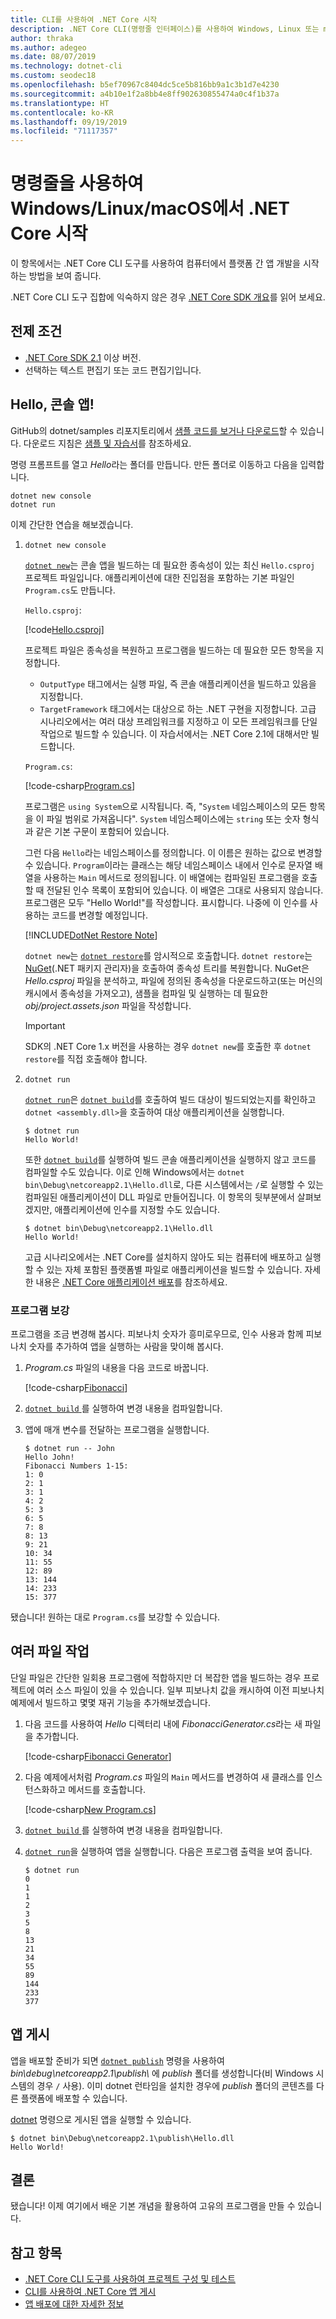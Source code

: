 ```yaml
---
title: CLI를 사용하여 .NET Core 시작
description: .NET Core CLI(명령줄 인터페이스)를 사용하여 Windows, Linux 또는 macOS에서 .NET Core를 시작하는 방법을 보여 주는 단계별 자습서입니다.
author: thraka
ms.author: adegeo
ms.date: 08/07/2019
ms.technology: dotnet-cli
ms.custom: seodec18
ms.openlocfilehash: b5ef70967c8404dc5ce5b816bb9a1c3b1d7e4230
ms.sourcegitcommit: a4b10e1f2a8bb4e8ff902630855474a0c4f1b37a
ms.translationtype: HT
ms.contentlocale: ko-KR
ms.lasthandoff: 09/19/2019
ms.locfileid: "71117357"
---
```

# <a name="get-started-with-net-core-on-windowslinuxmacos-using-the-command-line"></a>명령줄을 사용하여 Windows/Linux/macOS에서 .NET Core 시작

이 항목에서는 .NET Core CLI 도구를 사용하여 컴퓨터에서 플랫폼 간 앱 개발을 시작하는 방법을 보여 줍니다.

.NET Core CLI 도구 집합에 익숙하지 않은 경우 [.NET Core SDK 개요](../tools/index.md)를 읽어 보세요.

## <a name="prerequisites"></a>전제 조건

- [.NET Core SDK 2.1](https://dotnet.microsoft.com/download) 이상 버전.
- 선택하는 텍스트 편집기 또는 코드 편집기입니다.

## <a name="hello-console-app"></a>Hello, 콘솔 앱!

GitHub의 dotnet/samples 리포지토리에서 [샘플 코드를 보거나 다운로드](https://github.com/dotnet/samples/tree/master/core/console-apps/HelloMsBuild)할 수 있습니다. 다운로드 지침은 [샘플 및 자습서](../../samples-and-tutorials/index.md#viewing-and-downloading-samples)를 참조하세요.

명령 프롬프트를 열고 *Hello*라는 폴더를 만듭니다. 만든 폴더로 이동하고 다음을 입력합니다.

```dotnetcli
dotnet new console
dotnet run
```

이제 간단한 연습을 해보겠습니다.

1. `dotnet new console`

   [`dotnet new`](../tools/dotnet-new.md)는 콘솔 앱을 빌드하는 데 필요한 종속성이 있는 최신 `Hello.csproj` 프로젝트 파일입니다.  애플리케이션에 대한 진입점을 포함하는 기본 파일인 `Program.cs`도 만듭니다.

   `Hello.csproj`:

   [!code[Hello.csproj](../../../samples/core/console-apps/HelloMsBuild/Hello.csproj)]

   프로젝트 파일은 종속성을 복원하고 프로그램을 빌드하는 데 필요한 모든 항목을 지정합니다.

   - `OutputType` 태그에서는 실행 파일, 즉 콘솔 애플리케이션을 빌드하고 있음을 지정합니다.
   - `TargetFramework` 태그에서는 대상으로 하는 .NET 구현을 지정합니다. 고급 시나리오에서는 여러 대상 프레임워크를 지정하고 이 모든 프레임워크를 단일 작업으로 빌드할 수 있습니다. 이 자습서에서는 .NET Core 2.1에 대해서만 빌드합니다.

   `Program.cs`:

   [!code-csharp[Program.cs](../../../samples/core/console-apps/HelloMsBuild/Program.cs)]

   프로그램은 `using System`으로 시작됩니다. 즉, "`System` 네임스페이스의 모든 항목을 이 파일 범위로 가져옵니다". `System` 네임스페이스에는 `string` 또는 숫자 형식과 같은 기본 구문이 포함되어 있습니다.

   그런 다음 `Hello`라는 네임스페이스를 정의합니다. 이 이름은 원하는 값으로 변경할 수 있습니다. `Program`이라는 클래스는 해당 네임스페이스 내에서 인수로 문자열 배열을 사용하는 `Main` 메서드로 정의됩니다. 이 배열에는 컴파일된 프로그램을 호출할 때 전달된 인수 목록이 포함되어 있습니다. 이 배열은 그대로 사용되지 않습니다. 프로그램은 모두 "Hello World!"를 작성합니다. 표시합니다. 나중에 이 인수를 사용하는 코드를 변경할 예정입니다.

   [!INCLUDE[DotNet Restore Note](~/includes/dotnet-restore-note.md)]

   `dotnet new`는 [`dotnet restore`](../tools/dotnet-restore.md)를 암시적으로 호출합니다. `dotnet restore`는 [NuGet](https://www.nuget.org/)(.NET 패키지 관리자)을 호출하여 종속성 트리를 복원합니다. NuGet은 *Hello.csproj* 파일을 분석하고, 파일에 정의된 종속성을 다운로드하고(또는 머신의 캐시에서 종속성을 가져오고), 샘플을 컴파일 및 실행하는 데 필요한 *obj/project.assets.json* 파일을 작성합니다.

   > [!IMPORTANT]
   > SDK의 .NET Core 1.x 버전을 사용하는 경우 `dotnet new`를 호출한 후 `dotnet restore`를 직접 호출해야 합니다.

2. `dotnet run`

   [`dotnet run`](../tools/dotnet-run.md)은 [`dotnet build`](../tools/dotnet-build.md)를 호출하여 빌드 대상이 빌드되었는지를 확인하고 `dotnet <assembly.dll>`을 호출하여 대상 애플리케이션을 실행합니다.

    ```console
    $ dotnet run
    Hello World!
    ```

    또한 [`dotnet build`](../tools/dotnet-build.md)를 실행하여 빌드 콘솔 애플리케이션을 실행하지 않고 코드를 컴파일할 수도 있습니다. 이로 인해 Windows에서는 `dotnet bin\Debug\netcoreapp2.1\Hello.dll`로, 다른 시스템에서는 `/`로 실행할 수 있는 컴파일된 애플리케이션이 DLL 파일로 만들어집니다. 이 항목의 뒷부분에서 살펴보겠지만, 애플리케이션에 인수를 지정할 수도 있습니다.

    ```console
    $ dotnet bin\Debug\netcoreapp2.1\Hello.dll
    Hello World!
    ```

    고급 시나리오에서는 .NET Core를 설치하지 않아도 되는 컴퓨터에 배포하고 실행할 수 있는 자체 포함된 플랫폼별 파일로 애플리케이션을 빌드할 수 있습니다. 자세한 내용은 [.NET Core 애플리케이션 배포](../deploying/index.md)를 참조하세요.

### <a name="augmenting-the-program"></a>프로그램 보강

프로그램을 조금 변경해 봅시다. 피보나치 숫자가 흥미로우므로, 인수 사용과 함께 피보나치 숫자를 추가하여 앱을 실행하는 사람을 맞이해 봅시다.

1. *Program.cs* 파일의 내용을 다음 코드로 바꿉니다.

   [!code-csharp[Fibonacci](../../../samples/core/console-apps/fibonacci-msbuild/Program.cs)]

2. [ `dotnet build` ](../tools/dotnet-build.md)를 실행하여 변경 내용을 컴파일합니다.

3. 앱에 매개 변수를 전달하는 프로그램을 실행합니다.

   ```console
   $ dotnet run -- John
   Hello John!
   Fibonacci Numbers 1-15:
   1: 0
   2: 1
   3: 1
   4: 2
   5: 3
   6: 5
   7: 8
   8: 13
   9: 21
   10: 34
   11: 55
   12: 89
   13: 144
   14: 233
   15: 377
   ```

됐습니다!  원하는 대로 `Program.cs`를 보강할 수 있습니다.

## <a name="working-with-multiple-files"></a>여러 파일 작업

단일 파일은 간단한 일회용 프로그램에 적합하지만 더 복잡한 앱을 빌드하는 경우 프로젝트에 여러 소스 파일이 있을 수 있습니다.
일부 피보나치 값을 캐시하여 이전 피보나치 예제에서 빌드하고 몇몇 재귀 기능을 추가해보겠습니다.

1. 다음 코드를 사용하여 *Hello* 디렉터리 내에 *FibonacciGenerator.cs*라는 새 파일을 추가합니다.

   [!code-csharp[Fibonacci Generator](../../../samples/core/console-apps/FibonacciBetterMsBuild/FibonacciGenerator.cs)]

2. 다음 예제에서처럼 *Program.cs* 파일의 `Main` 메서드를 변경하여 새 클래스를 인스턴스화하고 메서드를 호출합니다.

   [!code-csharp[New Program.cs](../../../samples/core/console-apps/FibonacciBetterMsBuild/Program.cs)]

3. [ `dotnet build` ](../tools/dotnet-build.md)를 실행하여 변경 내용을 컴파일합니다.

4. [`dotnet run`](../tools/dotnet-run.md)을 실행하여 앱을 실행합니다. 다음은 프로그램 출력을 보여 줍니다.

   ```console
   $ dotnet run
   0
   1
   1
   2
   3
   5
   8
   13
   21
   34
   55
   89
   144
   233
   377
   ```

## <a name="publish-your-app"></a>앱 게시

앱을 배포할 준비가 되면 [`dotnet publish`](../tools/dotnet-publish.md) 명령을 사용하여 _bin\\debug\\netcoreapp2.1\\publish\\_ 에 _publish_ 폴더를 생성합니다(비 Windows 시스템의 경우 `/` 사용). 이미 dotnet 런타임을 설치한 경우에 _publish_ 폴더의 콘텐츠를 다른 플랫폼에 배포할 수 있습니다.

[dotnet](../tools/dotnet.md) 명령으로 게시된 앱을 실행할 수 있습니다.

```console
$ dotnet bin\Debug\netcoreapp2.1\publish\Hello.dll
Hello World!
```

## <a name="conclusion"></a>결론

됐습니다! 이제 여기에서 배운 기본 개념을 활용하여 고유의 프로그램을 만들 수 있습니다.

## <a name="see-also"></a>참고 항목

- [.NET Core CLI 도구를 사용하여 프로젝트 구성 및 테스트](testing-with-cli.md)
- [CLI를 사용하여 .NET Core 앱 게시](../deploying/deploy-with-cli.md)
- [앱 배포에 대한 자세한 정보](../deploying/index.md)
